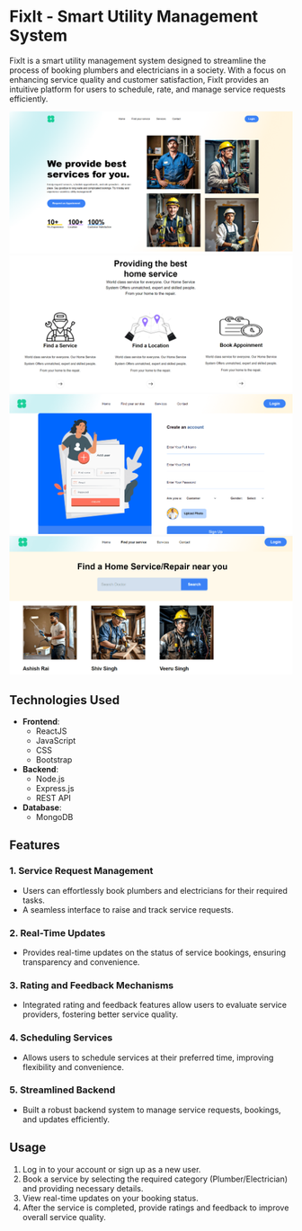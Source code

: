 # FixIt - Smart Utility Management System

FixIt is a smart utility management system designed to streamline the process of booking plumbers and electricians in a society. With a focus on enhancing service quality and customer satisfaction, FixIt provides an intuitive platform for users to schedule, rate, and manage service requests efficiently.

![Home Page](homepage1.png)
![Home Page](homepage2.png)
![Home Page](homepage3.png)
![Home Page](homepage4.png)


## Technologies Used
- **Frontend**:
  - ReactJS
  - JavaScript
  - CSS
  - Bootstrap
- **Backend**:
  - Node.js
  - Express.js
  - REST API
- **Database**:
  - MongoDB

## Features
### 1. **Service Request Management**
   - Users can effortlessly book plumbers and electricians for their required tasks.
   - A seamless interface to raise and track service requests.

### 2. **Real-Time Updates**
   - Provides real-time updates on the status of service bookings, ensuring transparency and convenience.

### 3. **Rating and Feedback Mechanisms**
   - Integrated rating and feedback features allow users to evaluate service providers, fostering better service quality.

### 4. **Scheduling Services**
   - Allows users to schedule services at their preferred time, improving flexibility and convenience.

### 5. **Streamlined Backend**
   - Built a robust backend system to manage service requests, bookings, and updates efficiently.


## Usage
1. Log in to your account or sign up as a new user.
2. Book a service by selecting the required category (Plumber/Electrician) and providing necessary details.
3. View real-time updates on your booking status.
4. After the service is completed, provide ratings and feedback to improve overall service quality.
